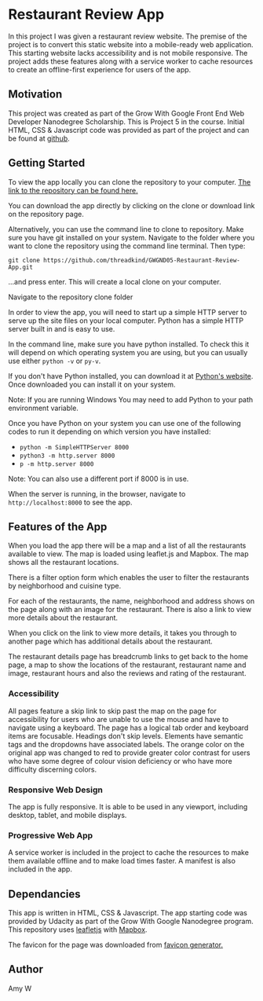 # Restaurant Review App
In this project I was given a restaurant review website. The premise of the project is to convert this static website into a mobile-ready web application. This starting website lacks accessibility and is not mobile responsive. The project adds these features along with a service worker to cache resources to create an offline-first experience for users of the app.


## Motivation
This project was created as part of the Grow With Google Front End Web Developer Nanodegree Scholarship. This is Project 5 in the course.
Initial HTML, CSS & Javascript code was provided as part of the project and can be found at [github](https://github.com/udacity/mws-restaurant-stage-1).


## Getting Started
To view the app locally you can clone the repository to your computer.
[The link to the repository can be found here.](https://github.com/threadkind/GWGND05-Restaurant-Review-App)

You can download the app directly by clicking on the clone or download link on the repository page.

Alternatively, you can use the command line to clone to repository.
Make sure you have git installed on your system.
Navigate to the folder where you want to clone the repository using the command line terminal.
Then type:
```
git clone https://github.com/threadkind/GWGND05-Restaurant-Review-App.git
```
...and press enter.
This will create a local clone on your computer.

Navigate to the repository clone folder

In order to view the app, you will need to start up a simple HTTP server to serve up the site files on your local computer. Python has a simple HTTP server built in and is easy to use.

In the command line, make sure you have python installed.
To check this it will depend on which operating system you are using, but you can usually use either `python -v` or `py-v`.

If you don't have Python installed, you can download it at [Python's website](https://www.python.org/). Once downloaded you can install it on your system.

Note: If you are running Windows You may need to add Python to your path environment variable.

Once you have Python on your system you can use one of the following codes to run it depending on which version you have installed:
* `python -m SimpleHTTPServer 8000`
* `python3 -m http.server 8000`
* `p -m http.server 8000`

Note: You can also use a different port if 8000 is in use.

When the server is running, in the browser, navigate to `http://localhost:8000` to see the app.


## Features of the App
When you load the app there will be a map and a list of all the restaurants available to view.
The map is loaded using leaflet.js and Mapbox. The map shows all the restaurant locations.

There is a filter option form which enables the user to filter the restaurants by neighborhood and cuisine type.

For each of the restaurants, the name, neighborhood and address shows on the page along with an image for the restaurant. There is also a link to view more details about the restaurant.

When you click on the link to view more details, it takes you through to another page which has additional details about the restaurant.

The restaurant details page has breadcrumb links to get back to the home page, a map to show the locations of the restaurant, restaurant name and image, restaurant hours and also the reviews and rating of the restaurant.


### Accessibility
All pages feature a skip link to skip past the map on the page for accessibility for users who are unable to use the mouse and have to navigate using a keyboard. The page has a logical tab order and keyboard items are focusable. Headings don't skip levels.
Elements have semantic tags and the dropdowns have associated labels.
The orange color on the original app was changed to red to provide greater color contrast for users who have some degree of colour vision deficiency or who have more difficulty discerning colors.


### Responsive Web Design
The app is fully responsive. It is able to be used in any viewport, including desktop, tablet, and mobile displays.


### Progressive Web App
A service worker is included in the project to cache the resources to make them available offline and to make load times faster.
A manifest is also included in the app.


## Dependancies
This app is written in HTML, CSS & Javascript.
The app starting code was provided by Udacity as part of the Grow With Google Nanodegree program.
This repository uses [leafletjs](https://leafletjs.com/) with [Mapbox](https://www.mapbox.com/).

The favicon for the page was downloaded from [favicon generator.](https://www.favicon-generator.org/search/---/Pizza)


## Author
Amy W